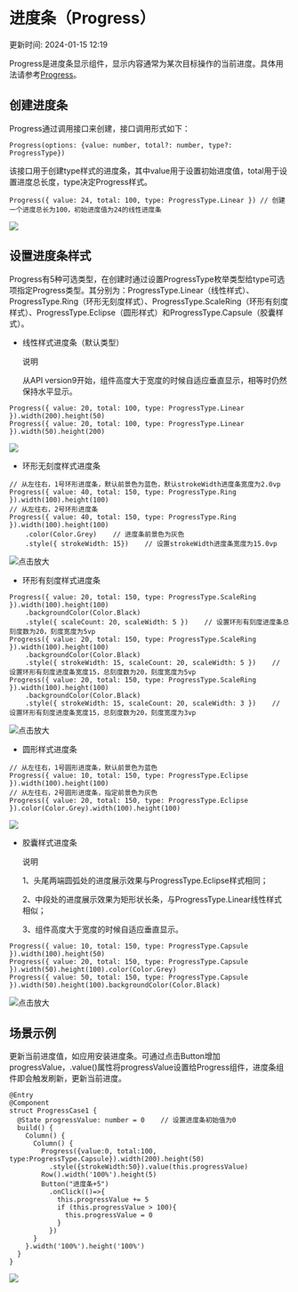 # 进度条（Progress）

更新时间: 2024-01-15 12:19

Progress是进度条显示组件，显示内容通常为某次目标操作的当前进度。具体用法请参考[Progress](https://developer.harmonyos.com/cn/docs/documentation/doc-references-V3/ts-basic-components-progress-0000001427584856-V3)。

## 创建进度条

Progress通过调用接口来创建，接口调用形式如下：

```
Progress(options: {value: number, total?: number, type?: ProgressType})
```

该接口用于创建type样式的进度条，其中value用于设置初始进度值，total用于设置进度总长度，type决定Progress样式。

```
Progress({ value: 24, total: 100, type: ProgressType.Linear }) // 创建一个进度总长为100，初始进度值为24的线性进度条
```

![](https://alliance-communityfile-drcn.dbankcdn.com/FileServer/getFile/cmtyPub/011/111/111/0000000000011111111.20231121183858.57769289555107438405777389064934:50001231000000:2800:CA6C35423CD14C282D0B8D26E5E8766975294EA2559B0A25A096110707658F4E.png?needInitFileName=true?needInitFileName=true?needInitFileName=true?needInitFileName=true)

## 设置进度条样式

Progress有5种可选类型，在创建时通过设置ProgressType枚举类型给type可选项指定Progress类型。其分别为：ProgressType.Linear（线性样式）、 ProgressType.Ring（环形无刻度样式）、ProgressType.ScaleRing（环形有刻度样式）、ProgressType.Eclipse（圆形样式）和ProgressType.Capsule（胶囊样式）。

* 线性样式进度条（默认类型）

  说明

  从API version9开始，组件高度大于宽度的时候自适应垂直显示，相等时仍然保持水平显示。

```
Progress({ value: 20, total: 100, type: ProgressType.Linear }).width(200).height(50)
Progress({ value: 20, total: 100, type: ProgressType.Linear }).width(50).height(200)
```

  ![](https://alliance-communityfile-drcn.dbankcdn.com/FileServer/getFile/cmtyPub/011/111/111/0000000000011111111.20231121183859.74892607344261232461461445128449:50001231000000:2800:77BD4029B78561D799A8AEC8CB253DCBE111238D03F054E9B99C23F3B2AB5924.png?needInitFileName=true?needInitFileName=true?needInitFileName=true?needInitFileName=true)
* 环形无刻度样式进度条

```
// 从左往右，1号环形进度条，默认前景色为蓝色，默认strokeWidth进度条宽度为2.0vp
Progress({ value: 40, total: 150, type: ProgressType.Ring }).width(100).height(100)
// 从左往右，2号环形进度条
Progress({ value: 40, total: 150, type: ProgressType.Ring }).width(100).height(100)
    .color(Color.Grey)    // 进度条前景色为灰色
    .style({ strokeWidth: 15})    // 设置strokeWidth进度条宽度为15.0vp
```

  ![](https://alliance-communityfile-drcn.dbankcdn.com/FileServer/getFile/cmtyPub/011/111/111/0000000000011111111.20231121183859.05153981671267527681468405862277:50001231000000:2800:8EAFA559C2977E3DE2A27DD98D34E0E3E1B03CBBFFEE81253914D00DA5F57C49.png?needInitFileName=true?needInitFileName=true?needInitFileName=true?needInitFileName=true "点击放大")
* 环形有刻度样式进度条

```
Progress({ value: 20, total: 150, type: ProgressType.ScaleRing }).width(100).height(100)
    .backgroundColor(Color.Black)
    .style({ scaleCount: 20, scaleWidth: 5 })    // 设置环形有刻度进度条总刻度数为20，刻度宽度为5vp
Progress({ value: 20, total: 150, type: ProgressType.ScaleRing }).width(100).height(100)
    .backgroundColor(Color.Black)
    .style({ strokeWidth: 15, scaleCount: 20, scaleWidth: 5 })    // 设置环形有刻度进度条宽度15，总刻度数为20，刻度宽度为5vp
Progress({ value: 20, total: 150, type: ProgressType.ScaleRing }).width(100).height(100)
    .backgroundColor(Color.Black)
    .style({ strokeWidth: 15, scaleCount: 20, scaleWidth: 3 })    // 设置环形有刻度进度条宽度15，总刻度数为20，刻度宽度为3vp
```

  ![](https://alliance-communityfile-drcn.dbankcdn.com/FileServer/getFile/cmtyPub/011/111/111/0000000000011111111.20231121183859.62226786515688842004266218036776:50001231000000:2800:08FD48609931EBFD68704428B0F0C5EA19C2F6FCEB7D630226817D85BC67D80F.png?needInitFileName=true?needInitFileName=true?needInitFileName=true?needInitFileName=true "点击放大")
* 圆形样式进度条

```
// 从左往右，1号圆形进度条，默认前景色为蓝色
Progress({ value: 10, total: 150, type: ProgressType.Eclipse }).width(100).height(100)
// 从左往右，2号圆形进度条，指定前景色为灰色
Progress({ value: 20, total: 150, type: ProgressType.Eclipse }).color(Color.Grey).width(100).height(100)
```

  ![](https://alliance-communityfile-drcn.dbankcdn.com/FileServer/getFile/cmtyPub/011/111/111/0000000000011111111.20231121183859.42477033744202250277186171981344:50001231000000:2800:99E9AAA81186258DD6DA435581AA4BBE072B996992F990A56FD8026D53F04764.png?needInitFileName=true?needInitFileName=true?needInitFileName=true?needInitFileName=true)
* 胶囊样式进度条

  说明

  1、头尾两端圆弧处的进度展示效果与ProgressType.Eclipse样式相同；

  2、中段处的进度展示效果为矩形状长条，与ProgressType.Linear线性样式相似；

  3、组件高度大于宽度的时候自适应垂直显示。

```
Progress({ value: 10, total: 150, type: ProgressType.Capsule }).width(100).height(50)
Progress({ value: 20, total: 150, type: ProgressType.Capsule }).width(50).height(100).color(Color.Grey)
Progress({ value: 50, total: 150, type: ProgressType.Capsule }).width(50).height(100).backgroundColor(Color.Black)
```

  ![](https://alliance-communityfile-drcn.dbankcdn.com/FileServer/getFile/cmtyPub/011/111/111/0000000000011111111.20231121183859.30662222812426085183035503353677:50001231000000:2800:3D27D44D9226D65700ED5AE4221B3E322A1245C8D8ED86018638A15DCD098392.png?needInitFileName=true?needInitFileName=true?needInitFileName=true?needInitFileName=true "点击放大")

## 场景示例

更新当前进度值，如应用安装进度条。可通过点击Button增加progressValue，.value()属性将progressValue设置给Progress组件，进度条组件即会触发刷新，更新当前进度。

```
@Entry
@Component
struct ProgressCase1 { 
  @State progressValue: number = 0    // 设置进度条初始值为0
  build() {
    Column() {
      Column() {
        Progress({value:0, total:100, type:ProgressType.Capsule}).width(200).height(50)
          .style({strokeWidth:50}).value(this.progressValue)
        Row().width('100%').height(5)
        Button("进度条+5")
          .onClick(()=>{
            this.progressValue += 5
            if (this.progressValue > 100){
              this.progressValue = 0
            }
          })
      }
    }.width('100%').height('100%')
  }
}
```

![](https://alliance-communityfile-drcn.dbankcdn.com/FileServer/getFile/cmtyPub/011/111/111/0000000000011111111.20231121183859.42706131621390699036153271157395:50001231000000:2800:59293A225861A9C56E69F3E2A45FF061413BBD81E14411621B3491E9280CCD4D.gif?needInitFileName=true?needInitFileName=true?needInitFileName=true?needInitFileName=true)

